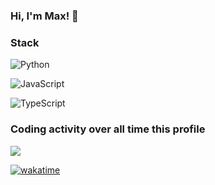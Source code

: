 ### Hi, I'm Max! 👋

### Stack
![Python](https://img.shields.io/badge/python-3670A0?style=for-the-badge&logo=python&logoColor=ffdd54)

![JavaScript](https://img.shields.io/badge/javascript-%23323330.svg?style=for-the-badge&logo=javascript&logoColor=%23F7DF1E)

![TypeScript](https://img.shields.io/badge/typescript-%23007ACC.svg?style=for-the-badge&logo=typescript&logoColor=white)

### Coding activity over all time this profile
<img src="https://wakatime.com/share/@maksyk/ea4520c6-6226-474a-8351-59d2c7a3c589.svg"/>

[![wakatime](https://wakatime.com/badge/user/018b99e7-badf-4458-948d-a748c7d84af3.svg)](https://wakatime.com/@018b99e7-badf-4458-948d-a748c7d84af3)

<!--
**maksyk/maksyk** is a ✨ _special_ ✨ repository because its `README.md` (this file) appears on your GitHub profile.

Here are some ideas to get you started:

- 🔭 I’m currently working on ...
- 🌱 I’m currently learning ...
- 👯 I’m looking to collaborate on ...
- 🤔 I’m looking for help with ...
- 💬 Ask me about ...
- 📫 How to reach me: ...
- 😄 Pronouns: ...
- ⚡ Fun fact: ...
-->
